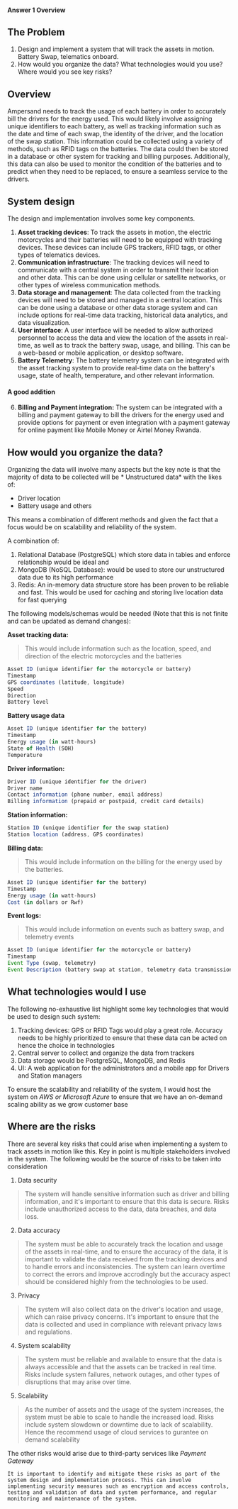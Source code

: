 #### Answer 1 Overview

## The Problem
1. Design and implement a system that will track the assets in motion. Battery Swap, telematics onboard. 
2. How would you organize the data? What technologies would you use? Where would you see key risks?

## Overview
Ampersand needs to track the usage of each battery in order to accurately bill the drivers for the energy used. This would likely involve assigning unique identifiers to each battery, as well as tracking information such as the date and time of each swap, the identity of the driver, and the location of the swap station. This information could be collected using a variety of methods, such as RFID tags on the batteries. The data could then be stored in a database or other system for tracking and billing purposes.
Additionally, this data can also be used to monitor the condition of the batteries and to predict when they need to be replaced, to ensure a seamless service to the drivers.

## System design
The design and implementation involves some key components.

1. **Asset tracking devices**: To track the assets in motion, the electric motorcycles and their batteries will need to be equipped with tracking devices. These devices can include GPS trackers, RFID tags, or other types of telematics devices.
2. **Communication infrastructure**: The tracking devices will need to communicate with a central system in order to transmit their location and other data. This can be done using cellular or satellite networks, or other types of wireless communication methods.
3. **Data storage and management**: The data collected from the tracking devices will need to be stored and managed in a central location. This can be done using a database or other data storage system and can include options for real-time data tracking, historical data analytics, and data visualization.
4. **User interface**: A user interface will be needed to allow authorized personnel to access the data and view the location of the assets in real-time, as well as to track the battery swap, usage, and billing. This can be a web-based or mobile application, or desktop software.
5. **Battery Telemetry**: The battery telemetry system can be integrated with the asset tracking system to provide real-time data on the battery's usage, state of health, temperature, and other relevant information.

#### A good addition

6. **Billing and Payment integration:**
The system can be integrated with a billing and payment gateway to bill the drivers for the energy used and provide options for payment or even integration with a payment gateway for online payment like Mobile Money or Airtel Money Rwanda.


## How would you organize the data?
Organizing the data will involve many aspects but the key note is that the majority of data to be collected will be * Unstructured data* with the likes of:
- Driver location
- Battery usage and others

This means a combination of different methods and given the fact that a focus would be on scalability and reliability of the system.

A combination of:
1. Relational Database (PostgreSQL) which store data in tables and enforce relationship would be ideal and
2. MongoDB (NoSQL Database): would be used to store our unstructured data due to its high performance
3. Redis: An in-memory data structure store has been proven to be reliable and fast. This would be used for caching and storing live location data for fast querying

The following models/schemas would be needed (Note that this is not finite and can be updated as demand changes):

**Asset tracking data:**
> This would include information such as the location, speed, and direction of the electric motorcycles and the batteries

```js
Asset ID (unique identifier for the motorcycle or battery)
Timestamp
GPS coordinates (latitude, longitude)
Speed
Direction
Battery level
```
**Battery usage data**
```js
Asset ID (unique identifier for the battery)
Timestamp
Energy usage (in watt-hours)
State of Health (SOH)
Temperature
```

**Driver information:**
```js
Driver ID (unique identifier for the driver)
Driver name
Contact information (phone number, email address)
Billing information (prepaid or postpaid, credit card details)
```

**Station information:**
```js
Station ID (unique identifier for the swap station)
Station location (address, GPS coordinates)
```
**Billing data:** 
>This would include information on the billing for the energy used by the batteries.

```js
Asset ID (unique identifier for the battery)
Timestamp
Energy usage (in watt-hours)
Cost (in dollars or Rwf)
```

**Event logs:** 
>This would include information on events such as battery swap, and telemetry events

```js
Asset ID (unique identifier for the motorcycle or battery)
Timestamp
Event Type (swap, telemetry)
Event Description (battery swap at station, telemetry data transmission)
```


## What technologies would I use
The following no-exhaustive list highlight some key technologies that would be used to design such system:

1. Tracking devices: GPS or RFID Tags would play a great role. Accuracy needs to be highly prioritized to ensure that these data can be acted on hence the choice in technologies
2. Central server to collect and organize the data from trackers
3. Data storage would be PostgreSQL, MongoDB, and Redis
4. UI: A web application for the administrators and a mobile app for Drivers and Station managers

To ensure the scalability and reliability of the system, I would host the system on *AWS or Microsoft Azure* to ensure that we have an on-demand scaling ability as we grow customer base

## Where are the risks
There are several key risks that could arise when implementing a system to track assets in motion like this. Key in point is multiple stakeholders involved in the system. The following would be the source of risks to be taken into consideration

1. Data security
> The system will handle sensitive information such as driver and billing information, and it's important to ensure that this data is secure. Risks include unauthorized access to the data, data breaches, and data loss.

2. Data accuracy
> The system must be able to accurately track the location and usage of the assets in real-time, and to ensure the accuracy of the data, it is important to validate the data received from the tracking devices and to handle errors and inconsistencies. The system can learn overtime to correct the errors and improve accrodingly but the accuracy aspect should be considered highly from the technologies to be used.

3. Privacy
> The system will also collect data on the driver's location and usage, which can raise privacy concerns. It's important to ensure that the data is collected and used in compliance with relevant privacy laws and regulations.

4. System scalability
> The system must be reliable and available to ensure that the data is always accessible and that the assets can be tracked in real time. Risks include system failures, network outages, and other types of disruptions that may arise over time. 

5. Scalability
> As the number of assets and the usage of the system increases, the system must be able to scale to handle the increased load. Risks include system slowdown or downtime due to lack of scalability. Hence the recommend usage of cloud services to gurantee on demand scalability

The other risks would arise due to third-party services like *Payment Gateway*

`It is important to identify and mitigate these risks as part of the system design and implementation process. This can involve implementing security measures such as encryption and access controls, testing and validation of data and system performance, and regular monitoring and maintenance of the system.`


